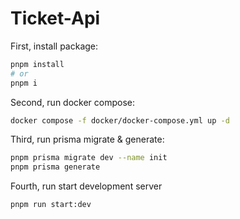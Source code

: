 # Ticket-Api

First, install package:

```bash
pnpm install
# or
pnpm i
```

Second, run docker compose:

```bash
docker compose -f docker/docker-compose.yml up -d
```

Third, run prisma migrate & generate:

```bash
pnpm prisma migrate dev --name init              
pnpm prisma generate
```

Fourth, run start development server

```bash
pnpm run start:dev
```
